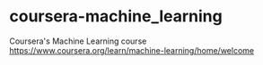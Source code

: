 # coursera-machine_learning
Coursera's Machine Learning course
https://www.coursera.org/learn/machine-learning/home/welcome
